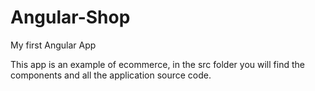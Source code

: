 # Angular-Shop
My first Angular App


This app is an example of ecommerce, in the src folder you will find the components and all the application source code.
